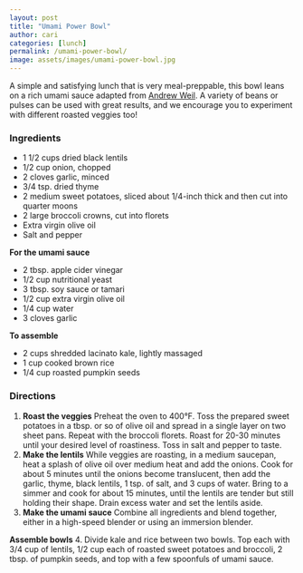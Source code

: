 ```yaml
---
layout: post
title: "Umami Power Bowl"
author: cari
categories: [lunch]
permalink: /umami-power-bowl/
image: assets/images/umami-power-bowl.jpg
---
```


A simple and satisfying lunch that is very meal-preppable, this bowl leans on a rich umami sauce adapted from [Andrew Weil](https://www.drweil.com/diet-nutrition/recipes/umami-sauce/). A variety of beans or pulses can be used with great results, and we encourage you to experiment with different roasted veggies too!

<h3> Ingredients </h3>

- 1 1/2 cups dried black lentils
- 1/2 cup onion, chopped
- 2 cloves garlic, minced
- 3/4 tsp. dried thyme
- 2 medium sweet potatoes, sliced about 1/4-inch thick and then cut into quarter moons
- 2 large broccoli crowns, cut into florets
- Extra virgin olive oil
- Salt and pepper

**For the umami sauce**
- 2 tbsp. apple cider vinegar
- 1/2 cup nutritional yeast
- 3 tbsp. soy sauce or tamari
- 1/2 cup extra virgin olive oil
- 1/4 cup water
- 3 cloves garlic

**To assemble**
- 2 cups shredded lacinato kale, lightly massaged
- 1 cup cooked brown rice
- 1/4 cup roasted pumpkin seeds

<h3> Directions </h3>

1. **Roast the veggies** Preheat the oven to 400&deg;F. Toss the prepared sweet potatoes in a tbsp. or so of olive oil and spread in a single layer on two sheet pans. Repeat with the broccoli florets. Roast for 20-30 minutes until your desired level of roastiness. Toss in salt and pepper to taste.
2. **Make the lentils** While veggies are roasting, in a medium saucepan, heat a splash of olive oil over medium heat and add the onions. Cook for about 5 minutes until the onions become translucent, then add the garlic, thyme, black lentils, 1 tsp. of salt, and 3 cups of water. Bring to a simmer and cook for about 15 minutes, until the lentils are tender but still holding their shape. Drain excess water and set the lentils aside.
3. **Make the umami sauce** Combine all ingredients and blend together, either in a high-speed blender or using an immersion blender.

**Assemble bowls**
4. Divide kale and rice between two bowls. Top each with 3/4 cup of lentils, 1/2 cup each of roasted sweet potatoes and broccoli, 2 tbsp. of pumpkin seeds, and top with a few spoonfuls of umami sauce.